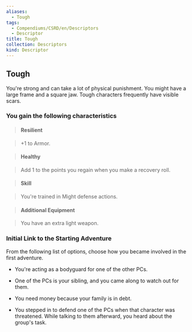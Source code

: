 ```yaml
---
aliases:
  - Tough
tags:
  - Compendiums/CSRD/en/Descriptors
  - Descriptor
title: Tough
collection: Descriptors
kind: Descriptor
---
```

## Tough    
You're strong and can take a lot of physical punishment. You might have a large frame and a square jaw. Tough characters frequently have visible scars.  
### You gain the following characteristics    
> #### Resilient  
> +1 to Armor.    
  
> #### Healthy  
> Add 1 to the points you regain when you make a recovery roll.    
  
> #### Skill  
> You're trained in Might defense actions.    
  
> #### Additional Equipment  
> You have an extra light weapon.    
  
### Initial Link to the Starting Adventure    
From the following list of options, choose how you became involved in the first adventure.    
- You're acting as a bodyguard for one of the other PCs.    
- One of the PCs is your sibling, and you came along to watch out for them.    
- You need money because your family is in debt.    
- You stepped in to defend one of the PCs when that character was threatened. While talking to them afterward, you heard about the group's task.  